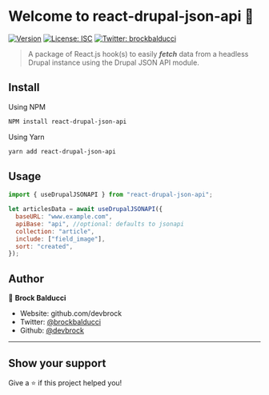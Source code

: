 # Welcome to react-drupal-json-api 👋

[![Version](https://img.shields.io/npm/v/react-drupal-json-api.svg)](https://www.npmjs.com/package/react-drupal-json-api)
[![License: ISC](https://img.shields.io/badge/License-ISC-yellow.svg)](#)
[![Twitter: brockbalducci](https://img.shields.io/twitter/follow/brockbalducci.svg?style=social)](https://twitter.com/brockbalducci)

> A package of React.js hook(s) to easily **_fetch_** data from a headless Drupal instance using the Drupal JSON API module.

## Install

Using NPM

```sh
NPM install react-drupal-json-api
```

Using Yarn

```sh
yarn add react-drupal-json-api
```

## Usage

```js
import { useDrupalJSONAPI } from "react-drupal-json-api";

let articlesData = await useDrupalJSONAPI({
  baseURL: "www.example.com",
  apiBase: "api", //optional: defaults to jsonapi
  collection: "article",
  include: ["field_image"],
  sort: "created",
});
```

## Author

👤 **Brock Balducci**

- Website: github.com/devbrock
- Twitter: [@brockbalducci](https://twitter.com/brockbalducci)
- Github: [@devbrock](https://github.com/devbrock)

---

## Show your support

Give a ⭐️ if this project helped you!
